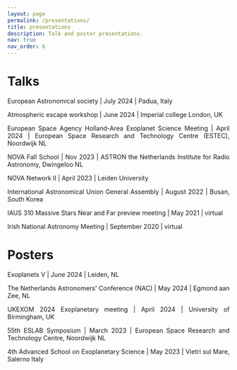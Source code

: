 ```yaml
---
layout: page
permalink: /presentations/
title: presentations
description: Talk and poster presentations.
nav: true
nav_order: 6
---
```





<div class="Presentations">
<h1> Talks  </h1>




<p align="justify"> European Astronomical society | July 2024 | Padua, Italy </p>
<p align="justify"> Atmospheric escape workshop | June 2024 | Imperial college London, UK </p>
<p align="justify"> European Space Agency Holland-Area Exoplanet Science Meeting | April 2024 | European Space Research and Technology Centre (ESTEC), Noordwijk NL </p>
<p align="justify"> NOVA Fall School | Nov 2023 | ASTRON the Netherlands Institute for Radio Astronomy, Dwingeloo NL </p>
<p align="justify"> NOVA Network II | April 2023 | Leiden University  </p>
<p align="justify"> International Astronomical Union General Assembly | August 2022 | Busan, South Korea  </p>
<p align="justify"> IAUS 310 Massive Stars Near and Far preview meeting | May 2021 | virtual </p>
<p align="justify">  Irish National Astronomy Meeting | September 2020 | virtual </p>





<h1> Posters </h1>

<p align="justify"> Exoplanets V | June 2024 | Leiden, NL  </p>
<p align="justify"> The Netherlands Astronomers' Conference (NAC) | May 2024 | Egmond aan Zee, NL   </p>
<p align="justify"> UKEXOM 2024 Exoplanetary meeting | April 2024 | University of Birmingham, UK </p>
<p align="justify"> 55th ESLAB Symposium | March 2023 | European Space Research and Technology Centre, Noordwijk NL  </p>
<p align="justify"> 4th Advanced School on Exoplanetary Science | May 2023 | Vietri sul Mare, Salerno Italy  </p>


</div>
